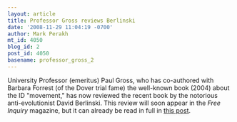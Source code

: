 ```yaml
---
layout: article
title: Professor Gross reviews Berlinski
date: '2008-11-29 11:04:19 -0700'
author: Mark Perakh
mt_id: 4050
blog_id: 2
post_id: 4050
basename: professor_gross_2
---
```

University Professor (emeritus) Paul Gross, who has co-authored with Barbara Forrest (of the Dover trial fame) the well-known book (2004) about the ID "movement," has now reviewed the recent book by the notorious anti-evolutionist David Berlinski. This review will soon appear in the _Free Inquiry_ magazine, but it can already be read in full in [this post](http://www.talkreason.org/articles/windmill.cfm).
